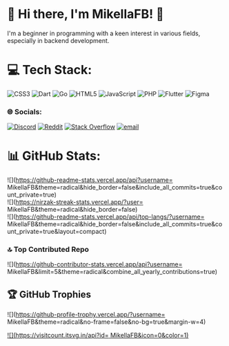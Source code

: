 # 💫 Hi there, I'm MikellaFB! 👋
I'm a beginner in programming with a keen interest in various fields, especially in backend development.

# 💻 Tech Stack:
![CSS3](https://img.shields.io/badge/css3-%231572B6.svg?style=for-the-badge&logo=css3&logoColor=white) ![Dart](https://img.shields.io/badge/dart-%230175C2.svg?style=for-the-badge&logo=dart&logoColor=white) ![Go](https://img.shields.io/badge/go-%2300ADD8.svg?style=for-the-badge&logo=go&logoColor=white) ![HTML5](https://img.shields.io/badge/html5-%23E34F26.svg?style=for-the-badge&logo=html5&logoColor=white) ![JavaScript](https://img.shields.io/badge/javascript-%23323330.svg?style=for-the-badge&logo=javascript&logoColor=%23F7DF1E) ![PHP](https://img.shields.io/badge/php-%23777BB4.svg?style=for-the-badge&logo=php&logoColor=white) ![Flutter](https://img.shields.io/badge/Flutter-%2302569B.svg?style=for-the-badge&logo=Flutter&logoColor=white) ![Figma](https://img.shields.io/badge/figma-%23F24E1E.svg?style=for-the-badge&logo=figma&logoColor=white)

### 🌐 Socials:
[![Discord](https://img.shields.io/badge/Discord-%237289DA.svg?logo=discord&logoColor=white)](https://discord.gg/d0uzo)
[![Reddit](https://img.shields.io/badge/Reddit-%23FF4500.svg?logo=Reddit&logoColor=white)](https://www.reddit.com/user/No-Difficulty-9411/)
[![Stack Overflow](https://img.shields.io/badge/-Stackoverflow-FE7A16?logo=stack-overflow&logoColor=white)](https://stackoverflow.com/users/31203604/noctis)
[![email](https://img.shields.io/badge/Email-D14836?logo=gmail&logoColor=white)](mailto:muradofficial001@gmail.com)

# 📊 GitHub Stats:
![](https://github-readme-stats.vercel.app/api?username= MikellaFB&theme=radical&hide_border=false&include_all_commits=true&count_private=true)</br>
![](https://nirzak-streak-stats.vercel.app/?user= MikellaFB&theme=radical&hide_border=false)</br>
![](https://github-readme-stats.vercel.app/api/top-langs/?username= MikellaFB&theme=radical&hide_border=false&include_all_commits=true&count_private=true&layout=compact)</br>

### 🔝 Top Contributed Repo
![](https://github-contributor-stats.vercel.app/api?username= MikellaFB&limit=5&theme=radical&combine_all_yearly_contributions=true)

## 🏆 GitHub Trophies
![](https://github-profile-trophy.vercel.app/?username= MikellaFB&theme=radical&no-frame=false&no-bg=true&margin-w=4)

[![](https://visitcount.itsvg.in/api?id= MikellaFB&icon=0&color=1)](https://visitcount.itsvg.in)
